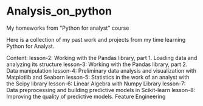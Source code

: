 # Analysis_on_python
My homeworks from "Python for analyst" course


Here is a collection of my past work and projects from my time learning Python for Analyst.

Content:
lesson-2: Working with the Pandas library, part 1. Loading data and analyzing its structure
lesson-3: Working with the Pandas library, part 2. Data manipulation
lesson-4: Preliminary data analysis and visualization with Matplotlib and Seaborn
lesson-5: Statistics in the work of an analyst with the Scipy library
lesson-6: Linear Algebra with Numpy Library
lesson-7: Data preprocessing and building predictive models in Scikit-learn
lesson-8: Improving the quality of predictive models. Feature Engineering
